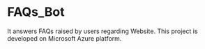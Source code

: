 # FAQs_Bot
It answers FAQs raised by users regarding Website. This project is developed on Microsoft Azure platform.
